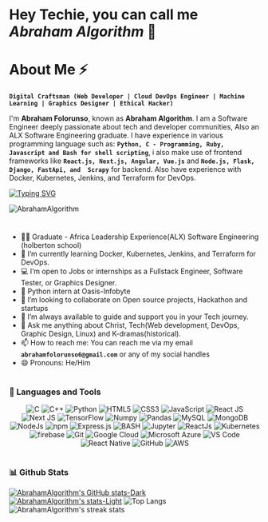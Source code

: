 
# Hey Techie, you can call me *Abraham Algorithm* 👋

# About Me ⚡

**`Digital Craftsman (Web Developer | Cloud DevOps Engineer | Machine Learning | Graphics Designer | Ethical Hacker)`**

I'm **Abraham Folorunso**, known as **Abraham Algorithm**. I am a Software Engineer deeply passionate about tech and developer communities, Also an ALX Software Engineering graduate. I have experience in various programming language such as: **`Python, C - Programming, Ruby, Javascript and Bash for shell scripting`**, i also make use of frontend frameworks like **`React.js, Next.js, Angular, Vue.js`** and **`Node.js, Flask, Django, FastApi, and  Scrapy`** for backend. Also have experience with Docker, Kubernetes, Jenkins, and Terraform for DevOps.

[![Typing SVG](https://readme-typing-svg.demolab.com?font=Fira+code&pause=1000&random=false&width=435&lines=Software+Engineer+%26+Graphics+designer)](https://git.io/typing-svg)

<img src="https://komarev.com/ghpvc/?username=AbrahamAlgorithm&label=Profile%20views&color=6805D3&style=flat" alt="AbrahamAlgorithm" />

#

- 👨‍💻 Graduate - Africa Leadership Experience(ALX) Software Engineering (holberton school)
- 🌱 I’m currently learning Docker, Kubernetes, Jenkins, and Terraform for DevOps.
- 💻 I’m open to Jobs or internships as a Fullstack Engineer, Software Tester, or Graphics Designer.
- 🔭 Python intern at Oasis-Infobyte
- 👯 I’m looking to collaborate on Open source projects, Hackathon and startups
- 🤔 I’m always available to guide and support you in your Tech journey.
- 💬 Ask me anything about Christ, Tech(Web development, DevOps, Graphic Design, Linux) and K-dramas(historical).
- 📫 How to reach me: You can reach me via my email **`abrahamfolorunso6@gmail.com`** or any of my social handles
- 😄 Pronouns: He/Him

# 

### 🧰 Languages and Tools

<p align="center"> 
<img alt="C" src="https://img.shields.io/badge/c-%2300599C.svg?&style=for-the-badge&logo=c&logoColor=white" />
<img alt="C++" src="https://img.shields.io/badge/c++-%2300599C.svg?&style=for-the-badge&logo=c%2B%2B&ogoColor=white" />
 <img alt="Python" src="https://img.shields.io/badge/python-%2314354C.svg?style=for-the-badge&logo=python&logoColor=white"/>
<img alt="HTML5" src="https://img.shields.io/badge/html5-%23E34F26.svg?&style=for-the-badge&logo=html5&logoColor=white" />
 <img alt="CSS3" src="https://img.shields.io/badge/css3-%231572B6.svg?&style=for-the-badge&logo=css3&logoColor=white" />
 <img alt="JavaScript" src="https://img.shields.io/badge/javascript-%23323330.svg?&style=for-the-badge&logo=javascript&logoColor=%23F7DF1E" />
  <img alt="React JS" src="https://img.shields.io/badge/react.js-0078D4?style=for-the-badge&logo=react.js&logoColor=white" />
  <img alt="Next JS" src="https://img.shields.io/badge/next.js-0078D4?style=for-the-badge&logo=next.js&logoColor=white" />
 <img alt="TensorFlow" src="https://img.shields.io/badge/TensorFlow-FF6F00?style=for-the-badge&logo=TensorFlow&logoColor=white" />
 <img alt="Numpy" src="https://img.shields.io/badge/Numpy-777BB4?style=for-the-badge&logo=numpy&logoColor=white" />
 <img alt="Pandas" src="https://img.shields.io/badge/Pandas-2C2D72?style=for-the-badge&logo=pandas&logoColor=white" />
 <img alt="MySQL" src="https://img.shields.io/badge/MySQL-00000F?style=for-the-badge&logo=mysql&logoColor=white" />
 <img alt="MongoDB" src="https://img.shields.io/badge/MongoDB-white?style=for-the-badge&logo=mongodb&logoColor=4EA94B" />
 <img alt="NodeJs" src="https://img.shields.io/badge/Node.js-339933?style=for-the-badge&logo=nodedotjs&logoColor=white" />
    <img alt="npm" src="https://img.shields.io/badge/npm-CB3837?style=for-the-badge&logo=npm&logoColor=white" />
    <img alt="Express.js" src="https://img.shields.io/badge/Express.js-000000?style=for-the-badge&logo=express&logoColor=white" />
    <img alt="BASH" src="https://img.shields.io/badge/Bash-27338e?style=for-the-badge&logo=Bash&logoColor=white" />
    <img alt="Jupyter" src="https://img.shields.io/badge/Jupyter-F37626.svg?&style=for-the-badge&logo=Jupyter&logoColor=white" />
    <img alt="ReactJs" src="https://img.shields.io/badge/React-20232A?style=for-the-badge&logo=react&logoColor=61DAFB" />
    <img alt="Kubernetes" src="https://img.shields.io/badge/kubernetes-326ce5.svg?&style=for-the-badge&logo=kubernetes&logoColor=white" />
    <img alt="firebase" src="https://img.shields.io/badge/firebase-ffca28?style=for-the-badge&logo=firebase&logoColor=black" />
    <img alt="Git" src="https://img.shields.io/badge/Git-F05032?style=for-the-badge&logo=git&logoColor=white" />
    <img alt="Google Cloud" src="https://img.shields.io/badge/Google_Cloud-339933?style=for-the-badge&logo=google-cloud&logoColor=white" />
    <img alt="Microsoft Azure" src="https://img.shields.io/badge/microsoft%20azure-0089D6?style=for-the-badge&logo=microsoft-azure&logoColor=white" />
    <img alt="VS Code" src="https://img.shields.io/badge/Visual_Studio_Code-0078D4?style=for-the-badge&logo=visual%20studio%20code&logoColor=white" />
    <img alt="React Native" src="https://img.shields.io/badge/React_Native-0078D4?style=for-the-badge&logo=React%20Native&logoColor=white" />
     <img alt="GitHub" src="https://img.shields.io/badge/GitHub-%2314354C.svg?style=for-the-badge&logo=GitHub&logoColor=white"/>
      <img alt="AWS" src="https://img.shields.io/badge/aws-F7931E?style=for-the-badge&logo=aws&logoColor=white" />
</p>

#



### 📊 Github Stats
[![AbrahamAlgorithm's GitHub stats-Dark](https://github-readme-stats.vercel.app/api?username=AbrahamAlgorithm&show_icons=true&theme=dark#gh-dark-mode-only)](https://github.com/AbrahamAlgorithm/github-readme-stats#gh-dark-mode-only)
[![AbrahamAlgorithm's stats-Light](https://github-readme-stats.vercel.app/api?username=aAbrahamAlgorithm&show_icons=true&theme=default#gh-light-mode-only)](https://github.com/AbrahamAlgorithm/github-readme-stats#gh-light-mode-only)
![Top Langs](https://github-readme-stats.vercel.app/api/top-langs/?username=AbrahamAlgorithm&hide_border=true&text_color=87ff87&title_color=87ff87&layout=compact&theme=transparent)
![AbrahamAlgorithm's streak stats](https://github-readme-streak-stats.herokuapp.com/?user=AbrahamAlgorithm&stroke=87ff87&ring=87ff87&fire=87ff87&currStreakNum=87ff87&currStreakLabel=87ff87&sideNums=87ff87&sideLabels=87ff87&dates=87ff87&hide_border=true&theme=transparent)
<br/>

</details>
